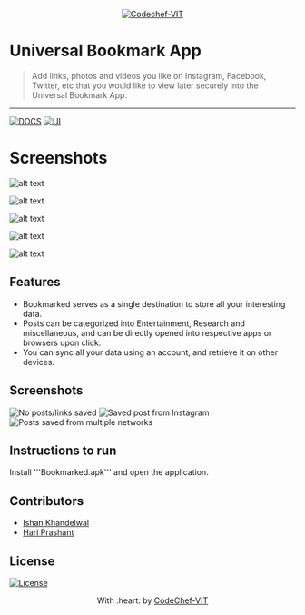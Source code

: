 <p align="center"><a href="http://www.codechefvit.com" target="_blank"><img src="https://s3.amazonaws.com/codechef_shared/sites/all/themes/abessive/logo-3.png" title="CodeChef-VIT" alt="Codechef-VIT"></a>
</p>

# Universal Bookmark App

> <Subtitle>
> Add links, photos and videos you like on Instagram, Facebook, Twitter, etc that you would like to view later securely into the Universal Bookmark App. 

---
[![DOCS](https://img.shields.io/badge/Documentation-see%20docs-green?style=flat-square&logo=appveyor)](INSERT_LINK_FOR_DOCS_HERE) 
[![UI ](https://img.shields.io/badge/User%20Interface-Link%20to%20UI-orange?style=flat-square&logo=appveyor)](INSERT_UI_LINK_HERE)

# Screenshots

![alt text](https://github.com/Ishan-001/Universal-Bookmark-App/blob/master/Image%201.jpeg)

![alt text](https://github.com/Ishan-001/Universal-Bookmark-App/blob/master/Image%202.jpeg)

![alt text](https://github.com/Ishan-001/Universal-Bookmark-App/blob/master/Image%203.jpeg)

![alt text](https://github.com/Ishan-001/Universal-Bookmark-App/blob/master/Image%204.jpeg)

![alt text](https://github.com/Ishan-001/Universal-Bookmark-App/blob/master/Image%205.jpeg)


## Features
-  Bookmarked serves as a single destination to store all your interesting data.
-  Posts can be categorized into Entertainment, Research and miscellaneous, and can be directly opened into respective apps or browsers upon click.
-  You can sync all your data using an account, and retrieve it on other devices.



## Screenshots
<img src="https://ibb.co/xhfPhQJ" alt="No posts/links saved">
<img src="https://ibb.co/jGmDSY2" alt="Saved post from Instagram">
<img src="https://ibb.co/0c2398F" alt="Posts saved from multiple networks">




## Instructions to run
Install '''Bookmarked.apk''' and open the application.

## Contributors
- <a href="https://github.com/Ishan-001">Ishan Khandelwal</a>
- <a href="https://github.com/hpb1">Hari Prashant</a>

## License

[![License](http://img.shields.io/:license-mit-blue.svg?style=flat-square)](http://badges.mit-license.org)

<p align="center">
	With :heart: by <a href="http://www.codechefvit.com" target="_blank">CodeChef-VIT</a>
</p>
